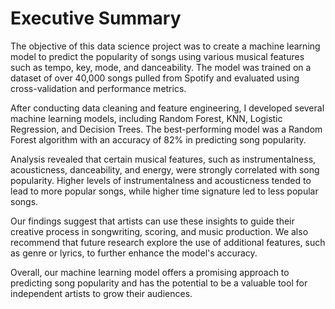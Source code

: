 # Executive Summary

The objective of this data science project was to create a machine learning model to predict the popularity of songs using various musical features such as tempo, key, mode, and danceability. The model was trained on a dataset of over 40,000 songs pulled from Spotify and evaluated using cross-validation and performance metrics.

After conducting data cleaning and feature engineering, I developed several machine learning models, including Random Forest, KNN, Logistic Regression, and Decision Trees. The best-performing model was a Random Forest algorithm with an accuracy of 82% in predicting song popularity.

Analysis revealed that certain musical features, such as instrumentalness, acousticness, danceability, and energy, were strongly correlated with song popularity. Higher levels of instrumentalness and acousticness tended to lead to more popular songs, while higher time signature led to less popular songs.

Our findings suggest that artists can use these insights to guide their creative process in songwriting, scoring, and music production. We also recommend that future research explore the use of additional features, such as genre or lyrics, to further enhance the model's accuracy.

Overall, our machine learning model offers a promising approach to predicting song popularity and has the potential to be a valuable tool for independent artists to grow their audiences.
